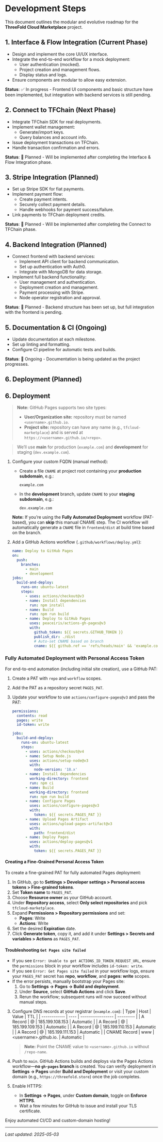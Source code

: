 # Development Steps

This document outlines the modular and evolutive roadmap for the **ThreeFold Cloud Marketplace** project.

## 1. Interface & Flow Integration (Current Phase)

- Design and implement the core UI/UX interface.
- Integrate the end-to-end workflow for a mock deployment:
  - User authentication (mocked).
  - Project creation and management flows.
  - Display status and logs.
- Ensure components are modular to allow easy extension.

**Status**: ✅ In progress - Frontend UI components and basic structure have been implemented, but integration with backend services is still pending.

## 2. Connect to TFChain (Next Phase)

- Integrate TFChain SDK for real deployments.
- Implement wallet management:
  - Generate/import keys.
  - Query balances and account info.
- Issue deployment transactions on TFChain.
- Handle transaction confirmation and errors.

**Status**: 🔄 Planned - Will be implemented after completing the Interface & Flow Integration phase.

## 3. Stripe Integration (Planned)

- Set up Stripe SDK for fiat payments.
- Implement payment flow:
  - Create payment intents.
  - Securely collect payment details.
  - Handle webhooks for payment success/failure.
- Link payments to TFChain deployment credits.

**Status**: 🔄 Planned - Will be implemented after completing the Connect to TFChain phase.

## 4. Backend Integration (Planned)

- Connect frontend with backend services:
  - Implement API client for backend communication.
  - Set up authentication with Auth0.
  - Integrate with MongoDB for data storage.
- Implement full backend functionality:
  - User management and authentication.
  - Deployment creation and management.
  - Payment processing with Stripe.
  - Node operator registration and approval.

**Status**: 🔄 Planned - Backend structure has been set up, but full integration with the frontend is pending.

## 5. Documentation & CI (Ongoing)

- Update documentation at each milestone.
- Set up linting and formatting.
- Configure CI pipeline for automatic tests and builds.

**Status**: 🔄 Ongoing - Documentation is being updated as the project progresses.

## 6. Deployment (Planned)

## 6. Deployment

> **Note:** GitHub Pages supports two site types:
> - **User/Organization site:** repository must be named `<username>.github.io`.
> - **Project site:** repository can have any name (e.g., `tfcloud-marketplace`) and is served at `https://<username>.github.io/<repo>`.

> We’ll use **main** for production (`example.com`) and **development** for staging (`dev.example.com`).

1. Configure your custom FQDN (manual method):
   - Create a file `CNAME` at project root containing your **production subdomain**, e.g.:
     ```
     example.com
     ```
   - In the **development** branch, update `CNAME` to your **staging subdomain**, e.g.:
     ```
     dev.example.com
     ```
   **Note:** If you’re using the **Fully Automated Deployment** workflow (PAT-based), you can **skip** this manual CNAME step. The CI workflow will automatically generate a `CNAME` file in `frontend/dist` at build time based on the branch.

2. Add a GitHub Actions workflow (`.github/workflows/deploy.yml`):
   ```yaml
   name: Deploy to GitHub Pages
   on:
     push:
       branches:
         - main
         - development
   jobs:
     build-and-deploy:
       runs-on: ubuntu-latest
       steps:
         - uses: actions/checkout@v3
         - name: Install dependencies
           run: npm install
         - name: Build
           run: npm run build
         - name: Deploy to GitHub Pages
           uses: peaceiris/actions-gh-pages@v3
           with:
             github_token: ${{ secrets.GITHUB_TOKEN }}
             publish_dir: ./dist
             # Auto-set CNAME based on branch
             cname: ${{ github.ref == 'refs/heads/main' && 'example.com' || 'dev.example.com' }}
   ```

### Fully Automated Deployment with Personal Access Token

For end-to-end automation (including initial site creation), use a GitHub PAT:

1. Create a PAT with `repo` and `workflow` scopes.
2. Add the PAT as a repository secret `PAGES_PAT`.
3. Update your workflow to use `actions/configure-pages@v3` and pass the PAT:

   ```yaml
   permissions:
     contents: read
     pages: write
     id-token: write

   jobs:
     build-and-deploy:
       runs-on: ubuntu-latest
       steps:
         - uses: actions/checkout@v4
         - name: Setup Node.js
           uses: actions/setup-node@v3
           with:
             node-version: '18.x'
         - name: Install dependencies
           working-directory: frontend
           run: npm ci
         - name: Build
           working-directory: frontend
           run: npm run build
         - name: Configure Pages
           uses: actions/configure-pages@v3
           with:
             token: ${{ secrets.PAGES_PAT }}
         - name: Upload Pages Artifact
           uses: actions/upload-pages-artifact@v3
           with:
             path: frontend/dist
         - name: Deploy Pages
           uses: actions/deploy-pages@v1
           with:
             token: ${{ secrets.PAGES_PAT }}
   ```

#### Creating a Fine-Grained Personal Access Token

To create a fine-grained PAT for fully automated Pages deployment:

1. In GitHub, go to **Settings > Developer settings > Personal access tokens > Fine-grained tokens**.
2. Set **Token name** to `PAGES_PAT`.
3. Choose **Resource owner** as your GitHub account.
4. Under **Repository access**, select **Only select repositories** and pick `tfcloud-marketplace`.
5. Expand **Permissions > Repository permissions** and set:
   - **Pages**: Write
   - **Actions**: Write
6. Set the desired **Expiration** date.
7. Click **Generate token**, copy it, and add it under **Settings > Secrets and variables > Actions** as `PAGES_PAT`.

#### Troubleshooting `Get Pages site failed`

- If you see `Error: Unable to get ACTIONS_ID_TOKEN_REQUEST_URL`, ensure the `permissions` block in your workflow includes `id-token: write`.
- If you see `Error: Get Pages site failed` in your workflow logs, ensure your `PAGES_PAT` secret has **repo**, **workflow**, and **pages: write** scopes.
- If the error persists, manually bootstrap your Pages site:
  1. Go to **Settings → Pages → Build and deployment**.
  2. Under **Source**, select **GitHub Actions** and click **Save**.
  3. Rerun the workflow; subsequent runs will now succeed without manual steps.

3. Configure DNS records at your registrar (`example.com`):
   | Type         | Host | Value             | TTL       |
   | ------------ | ---- | ----------------- | --------- |
   | A Record     | @    | 185.199.108.153   | Automatic |
   | A Record     | @    | 185.199.109.153   | Automatic |
   | A Record     | @    | 185.199.110.153   | Automatic |
   | A Record     | @    | 185.199.111.153   | Automatic |
   | CNAME Record | www  | \<username>.github.io. | Automatic |

   > **Note:** Point the CNAME value to `<username>.github.io` without `/repo-name`.

4. Push to `main`. GitHub Actions builds and deploys via the Pages Actions workflow—**no `gh-pages` branch** is created. You can verify deployment in **Settings → Pages** under **Build and Deployment** or visit your custom domain (e.g., `https://threefold.store`) once the job completes.
5. Enable HTTPS:
   - In **Settings → Pages**, under **Custom domain**, toggle on **Enforce HTTPS**.
   - Wait a few minutes for GitHub to issue and install your TLS certificate.

Enjoy automated CI/CD and custom-domain hosting!  

---
*Last updated: 2025-05-03*
